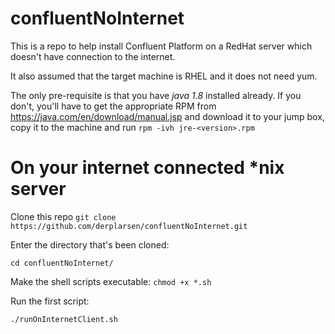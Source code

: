 # confluentNoInternet
This is a repo to help install Confluent Platform on a RedHat server which doesn't have connection to the internet.

It also assumed that the target machine is RHEL and it does not need yum.

The only pre-requisite is that you have *java 1.8* installed already. If you don't, you'll have to get the appropriate RPM from https://java.com/en/download/manual.jsp and download it to your jump box, copy it to the machine and run `rpm -ivh jre-<version>.rpm`

# On your internet connected \*nix server

Clone this repo
```git clone https://github.com/derplarsen/confluentNoInternet.git```

Enter the directory that's been cloned:

```cd confluentNoInternet/```

Make the shell scripts executable:
```chmod +x *.sh```

Run the first script:

```./runOnInternetClient.sh```
